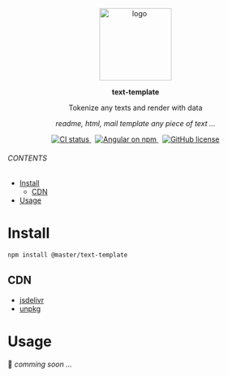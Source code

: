 <br><br>
<p align="center">
    <img src="https://raw.githubusercontent.com/master-style/package/document/images/logo-and-text.svg" alt="logo" width="142">
</p>
<p align="center">
    <b>text-template</b>
</p>
<p align="center">Tokenize any texts and render with data</p>
<p align="center"><i>readme, html, mail template any piece of text ...</i></p>
<p align="center">
<a href="https://circleci.com/gh/master-style/workflows/master-style/tree/main">
<img src="https://img.shields.io/circleci/build/github/master-style/text-template/main.svg?logo=circleci&logoColor=fff&label=CircleCI" alt="CI status" />
</a>&nbsp;
<a href="https://www.npmjs.com/@master/text-template">
<img src="https://img.shields.io/npm/v/@master/text-template.svg?logo=npm&logoColor=fff&label=NPM+package&color=limegreen" alt="Angular on npm" />
</a>&nbsp;
<a href="https://github.com/master-style/text-template/blob/main/LICENSE"><img alt="GitHub license" src="https://img.shields.io/github/license/master-style/text-template"></a>
</p>

###### CONTENTS
- [Install](#install)
  - [CDN](#cdn)
- [Usage](#usage)

# Install
```sh
npm install @master/text-template
```
## CDN
- [jsdelivr](https://www.jsdelivr.com/package/npm/@master/text-template)
- [unpkg](https://unpkg.com/@master/text-template)

# Usage
🚧 *comming soon ...*